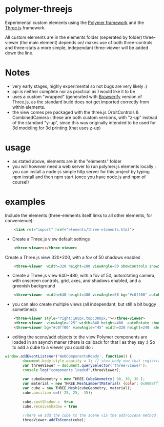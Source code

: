 polymer-threejs
===============

Experimental custom elements using the  [Polymer framework](http://www.polymer-project.org/ "Polymer framework") and the [Three.js](http://threejs.org/ "Three.js") framework.

All custom elements are in the elements folder (seperated by folder)
three-viewer (the main element) depends on/ makes use of both three-controls and three-stats
a more simple, independant three-viewer will be added down the line.

Notes
=====
- very early stages, highly experimental so not bugs are very likely :)
- api is neither complete nor as practical as I would like it to be 
- uses a custom "wrapped" (generated with [Browserify](http://browserify.org/ "Browserify") version of Three.js, as the standard build does not get imported correctly from within elements.
- the view comes pre packaged with the three.js OrbitControls & CombinedCamera : these are both custom versions, with "z-up" instead of
the standard "y-up", since this was originally intended to be used for 3d modeling for 3d printing (that uses z-up)

usage
=====
- as stated above, elements are in the "elements" folder
- you will however need a web server to run polymer.js elements locally : you can install a node-js simple http server for this project
by typing npm install and then npm start (once you have node.js and npm of course!)


examples
========

Include the elements (three-elements itself links to all other elements, for convenience): 


```html
    <link rel="import" href="elements/three-elements.html">
```

- Create a Three.js view default settings 
   

```html  
    <three-viewer></three-viewer>
```

Create a Three.js view 320*200, with a fov of 50 shadows enabled
   

```html  
    <three-viewer  width=320 height=200 viewAngle=50 showControls showShadows ></three-viewer>
```

- Create a Three.js view 640*480, with a fov of 50, autorotating camera, with onscreen controls, grid, axes, and shadows enabled,
and a greenish background

```html
    <three-viewer  width=640 height=480 viewAngle=50 bg="#c0ff00" autoRotate showControls showShadows showGrid showAxes></three-viewer>
```

- you can also create multiple views (all independant, but still  a bit buggy sometimes):

```html
    <three-viewer style="right:180px;top:300px;"></three-viewer>
    <three-viewer  viewAngle="25" width=640 height=480  autoRotate showControls showShadows id="viewer1"></three-viewer>
    <three-viewer bg="#c0ff00" viewAngle="45" width=320 height=240  showControls showShadows=false style="left:680px;top:500px;border: 1px solid blue;"></three-viewer>
```

- editing the scene/add objects to the view 
Polymer components are loaded in an asynch maner (there is callback for that ! as they say :)
So to add a cube to a viewer you could do :

```javascript
window.addEventListener('WebComponentsReady', function() {
	    document.body.style.opacity = 1; // show body now that registration is done.
	    var threeViewer = document.querySelector('three-viewer');
	    console.log("components loaded",threeViewer);
	      
		var cubeGeometry = new THREE.CubeGeometry( 30, 30, 30 ); 
		var material = new THREE.MeshLambertMaterial( {color: 0x0088ff} ); 
		var cube = new THREE.Mesh(cubeGeometry, material);
		cube.position.set(-25, 25, -35); 
			
		cube.castShadow =  true
	    cube.receiveShadow = true
	    
	    //here we add the cube to the scene via the addToScene method
		threeViewer.addToScene(cube);
```
